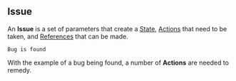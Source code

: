 ## Issue

An **Issue** is a set of parameters that create a [State](/states.md), [Actions](/actions.md) that need to be taken, and [References](/docs/definitions/References.md) that can be made.

``Bug is found``

With the example of a bug being found, a number of **Actions** are needed to remedy.
